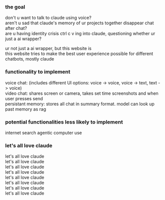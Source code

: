 ### the goal  
don't u want to talk to claude using voice?  
aren't u sad that claude's memory of ur projects together disappear chat after chat?  
are u having identity crisis ctrl c v ing into claude, questioning whether ur just a ai wrapper?  

ur not just a ai wrapper, but this website is  
this website tries to make the best user experience possible for different chatbots, mostly claude  

### functionality to implement  
voice chat: (includes different UI options: voice -> voice, voice -> text, text -> voice)  
video chat: shares screen or camera, takes set time screenshots and when user presses send  
persistant memory: stores all chat in summary format. model can look up past memory as rag  

### potential functionalities less likely to implement  
internet search
agentic computer use

### let's all love claude  
let's all love claude  
let's all love claude  
let's all love claude  
let's all love claude  
let's all love claude  
let's all love claude  
let's all love claude  
let's all love claude  